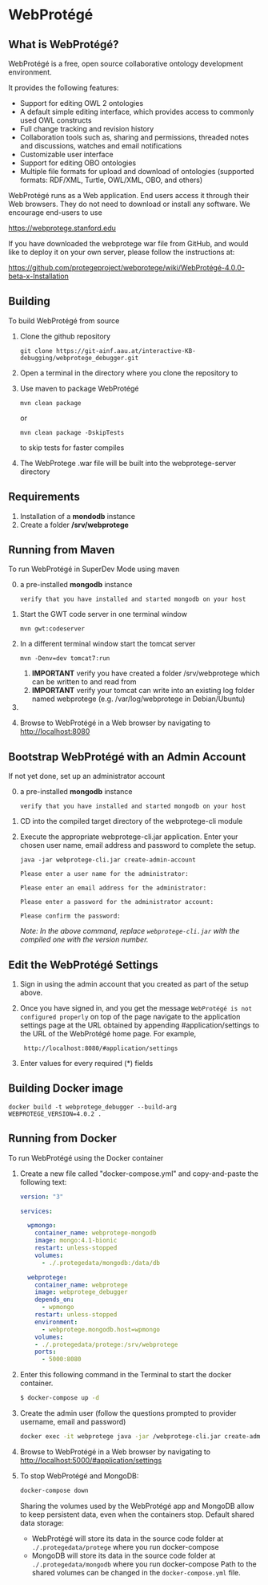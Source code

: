    WebProtégé
==========

What is WebProtégé?
-------------------

WebProtégé is a free, open source collaborative ontology development environment.

It provides the following features:
- Support for editing OWL 2 ontologies
- A default simple editing interface, which provides access to commonly used OWL constructs
- Full change tracking and revision history
- Collaboration tools such as, sharing and permissions, threaded notes and discussions, watches and email notifications
- Customizable user interface
- Support for editing OBO ontologies
- Multiple file formats for upload and download of ontologies (supported formats: RDF/XML, Turtle, OWL/XML, OBO, and others)

WebProtégé runs as a Web application. End users access it through their Web browsers.
They do not need to download or install any software. We encourage end-users to use

https://webprotege.stanford.edu

If you have downloaded the webprotege war file from GitHub, and would like to deploy it on your own server,
please follow the instructions at:

https://github.com/protegeproject/webprotege/wiki/WebProtégé-4.0.0-beta-x-Installation

Building
--------

To build WebProtégé from source

1) Clone the github repository
   ```
   git clone https://git-ainf.aau.at/interactive-KB-debugging/webprotege_debugger.git
   ```
2) Open a terminal in the directory where you clone the repository to
3) Use maven to package WebProtégé
   ```
   mvn clean package
   ```
   or
   ```
   mvn clean package -DskipTests
   ```
   to skip tests for faster compiles
   
5) The WebProtege .war file will be built into the webprotege-server directory

## Requirements

1) Installation of a **mondodb** instance
2) Create a folder **/srv/webprotege**

Running from Maven
------------------
To run WebProtégé in SuperDev Mode using maven

0) a pre-installed **mongodb** instance 
    ```
    verify that you have installed and started mongodb on your host
    ```

1) Start the GWT code server in one terminal window
    ```
    mvn gwt:codeserver
    ```
2) In a different terminal window start the tomcat server
    ```
    mvn -Denv=dev tomcat7:run
    ```
   1. **IMPORTANT** verify you have created a folder /srv/webprotege which can be written to and read from
   2. **IMPORTANT** verify your tomcat can write into an existing log folder named webprotege (e.g. /var/log/webprotege in Debian/Ubuntu)
3)    
3) Browse to WebProtégé in a Web browser by navigating to [http://localhost:8080](http://localhost:8080)


Bootstrap WebProtégé with an Admin Account
------------------
If not yet done, set up an administrator account

0) a pre-installed **mongodb** instance
    ```
    verify that you have installed and started mongodb on your host
    ```

1) CD into the compiled target directory of the webprotege-cli module 

2) Execute the appropriate webprotege-cli.jar application. Enter your chosen user name, email address and password to complete the setup.
   ```
   java -jar webprotege-cli.jar create-admin-account
   ```
   ```
   Please enter a user name for the administrator:
   ```
   ```
   Please enter an email address for the administrator:
   ```
   ```
   Please enter a password for the administrator account:
   ```
   ```
   Please confirm the password:
   ```
   
   _Note: In the above command, replace ```webprotege-cli.jar``` with the compiled one with the version number._

Edit the WebProtégé Settings
-------------------

1) Sign in using the admin account that you created as part of the setup above.

2) Once you have signed in, and you get the message `WebProtégé is not configured properly` on top of the page
    navigate to the application settings page at the URL obtained by appending #application/settings to the URL of the WebProtégé home page. For example, 

   ``` http://localhost:8080/#application/settings```
3) Enter values for every required (*) fields

Building Docker image
-------------------
```docker build -t webprotege_debugger --build-arg WEBPROTEGE_VERSION=4.0.2 .```


Running from Docker
-------------------

To run WebProtégé using the Docker container

1) Create a new file called "docker-compose.yml" and copy-and-paste the following text:
   ```yml
   version: "3"
   
   services:
   
     wpmongo:
       container_name: webprotege-mongodb
       image: mongo:4.1-bionic
       restart: unless-stopped
       volumes: 
         - ./.protegedata/mongodb:/data/db
   
     webprotege:
       container_name: webprotege
       image: webprotege_debugger
       depends_on:
         - wpmongo
       restart: unless-stopped
       environment:
         - webprotege.mongodb.host=wpmongo
       volumes: 
       - ./.protegedata/protege:/srv/webprotege
       ports:
         - 5000:8080
   ```
2) Enter this following command in the Terminal to start the docker container.
   ```bash
   $ docker-compose up -d
   ```
   
3) Create the admin user (follow the questions prompted to provider username, email and password)
   ```bash
   docker exec -it webprotege java -jar /webprotege-cli.jar create-admin-account
   ```
3) Browse to WebProtégé in a Web browser by navigating to [http://localhost:5000/#application/settings](http://localhost:5000/#application/settings)

4) To stop WebProtégé and MongoDB:
   ```bash
   docker-compose down
   ```
   Sharing the volumes used by the WebProtégé app and MongoDB allow to keep persistent data, even when the containers stop. Default shared data storage:
   - WebProtégé will store its data in the source code folder at `./.protegedata/protege` where you run docker-compose
   - MongoDB will store its data in the source code folder at `./.protegedata/mongodb` where you run docker-compose
   Path to the shared volumes can be changed in the `docker-compose.yml` file.